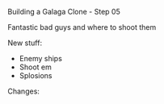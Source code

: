 Building a Galaga Clone - Step 05

Fantastic bad guys and where to shoot them

New stuff:
- Enemy ships 
- Shoot em
- Splosions

Changes:
